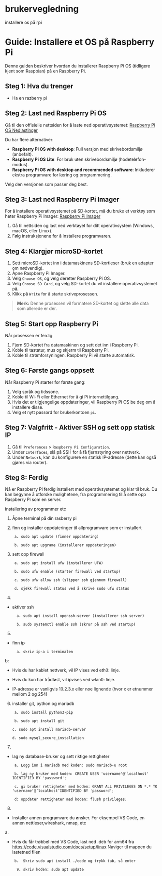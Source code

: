 # brukervegledning

installere os på rpi

# Guide: Installere et OS på Raspberry Pi

Denne guiden beskriver hvordan du installerer Raspberry Pi OS (tidligere kjent som Raspbian) på en Raspberry Pi.

## Steg 1: Hva du trenger
- Ha en razberry pi

## Steg 2: Last ned Raspberry Pi OS

Gå til den offisielle nettsiden for å laste ned operativsystemet:
[Raspberry Pi OS Nedlastinger](https://www.raspberrypi.org/software/operating-systems/)

Du har flere alternativer:
- **Raspberry Pi OS with desktop**: Full versjon med skrivebordsmiljø (anbefalt).
- **Raspberry Pi OS Lite**: For bruk uten skrivebordsmiljø (hodetelefon-modus).
- **Raspberry Pi OS with desktop and recommended software**: Inkluderer ekstra programvare for læring og programmering.

Velg den versjonen som passer deg best.

## Steg 3: Last ned Raspberry Pi Imager

For å installere operativsystemet på SD-kortet, må du bruke et verktøy som heter Raspberry Pi Imager:
[Raspberry Pi Imager](https://www.raspberrypi.org/software/)

1. Gå til nettsiden og last ned verktøyet for ditt operativsystem (Windows, macOS, eller Linux).
2. Følg instruksjonene for å installere programvaren.

## Steg 4: Klargjør microSD-kortet

1. Sett microSD-kortet inn i datamaskinens SD-kortleser (bruk en adapter om nødvendig).
2. Åpne Raspberry Pi Imager.
3. Velg `Choose OS`, og velg deretter Raspberry Pi OS.
4. Velg `Choose SD Card`, og velg SD-kortet du vil installere operativsystemet på.
5. Klikk på `Write` for å starte skriveprosessen.

> **Merk:** Denne prosessen vil formatere SD-kortet og slette alle data som allerede er der.

## Steg 5: Start opp Raspberry Pi

Når prosessen er ferdig:

1. Fjern SD-kortet fra datamaskinen og sett det inn i Raspberry Pi.
2. Koble til tastatur, mus og skjerm til Raspberry Pi.
3. Koble til strømforsyningen. Raspberry Pi vil starte automatisk.

## Steg 6: Første gangs oppsett

Når Raspberry Pi starter for første gang:

1. Velg språk og tidssone.
2. Koble til Wi-Fi eller Ethernet for å gi Pi internettilgang.
3. Hvis det er tilgjengelige oppdateringer, vil Raspberry Pi OS be deg om å installere disse.
4. Velg et nytt passord for brukerkontoen `pi`.

## Steg 7: Valgfritt - Aktiver SSH og sett opp statisk IP

1. Gå til `Preferences` > `Raspberry Pi Configuration`.
2. Under `Interfaces`, slå på SSH for å få fjernstyring over nettverk.
3. Under `Network`, kan du konfigurere en statisk IP-adresse (dette kan også gjøres via router).

## Steg 8: Ferdig

Nå er Raspberry Pi ferdig installert med operativsystemet og klar til bruk. Du kan begynne å utforske mulighetene, fra programmering til å sette opp Raspberry Pi som en server.





installering av programmer etc
1. Åpne terminal på din rasberry pi

2. finn og installer oppdateringer til allprogramvare som er installert

        a. sudo apt update (finner oppdatering)

        b. sudo apt upgrame (installerer oppdateringen)

3. sett opp firewall

        a. sudo apt install ufw (installerer UFW)

        b. sudo ufw enable (starter firewall ved startup)

        c. sudo ufw allow ssh (slipper ssh gjennom firewall)

        d. sjekk firewall status ved å skrive sudo ufw status

4. 
- aktiver ssh

        a. sudo apt install openssh-server (installerer ssh server)

        b. sudo systemctl enable ssh (skrur på ssh ved startup)

5. 
- finn ip

        a. skriv ip-a i terminalen

b:

- Hvis du har kablet nettverk, vil IP vises ved eth0: linje.

 - Hvis du kun har trådløst, vil ipvises ved wlan0: linje.
 
 - IP-adresse er vanligvis 10.2.3.x eller noe lignende (hvor x er etnummer mellom 2 og 254)

 6. installer git, python og mariadb

         a. sudo install python3-pip

         b. sudo apt install git

        c. sudo apt install mariadb-server

        d. sudo mysql_secure_installation

 7.
 - lag ny database-bruker og sett riktige rettigheter

        a. Logg inn i mariadb med koden: sudo mariadb-u root

        b. lag ny bruker med koden: CREATE USER 'username'@'localhost' IDENTIFIED BY 'password';

        c. gi bruker rettigheter med koden: GRANT ALL PRIVILEGES ON *.* TO 'username'@’localhost’IDENTIFIED BY 'password';

        d: oppdater rettigheter med koden: flush privileges;

 8. 
 - Installer annen programvare du ønsker. For eksempel VS Code, en annen nettleser,wireshark, nmap, etc
 
 a. 
 - Hvis du får trøbbel med VS Code, last ned .deb for arm64 fra https://code.visualstudio.com/docs/setup/linux Naviger til mappen du lastetned filen
  
        b.  Skriv sudo apt install ./code og trykk tab, så enter 

         9. skriv koden: sudo apt update  

